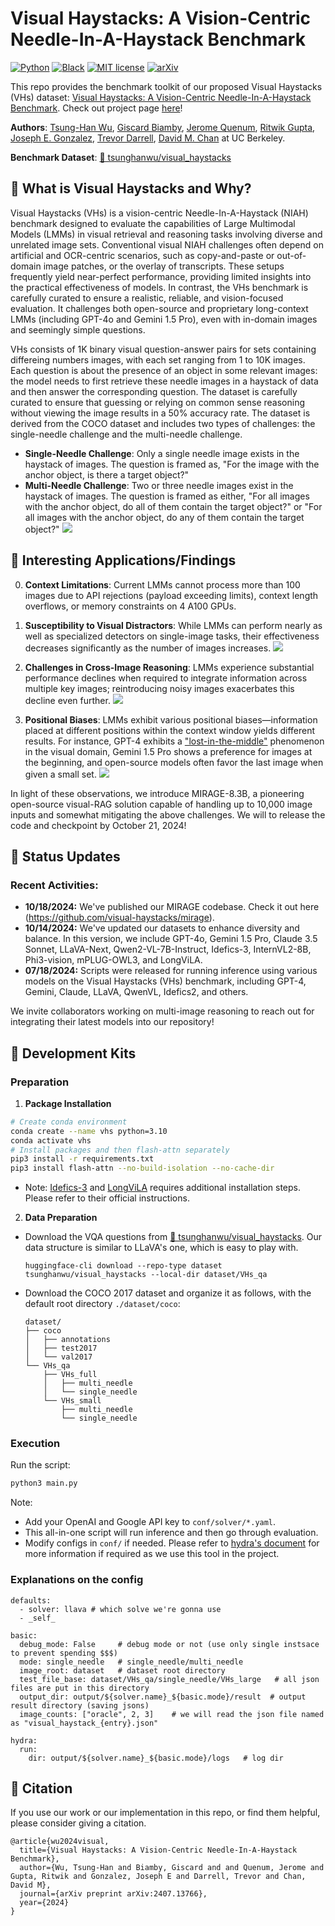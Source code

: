 # Visual Haystacks: A Vision-Centric Needle-In-A-Haystack Benchmark

[![Python](https://img.shields.io/badge/python-3.10-blue.svg)](https://www.python.org/downloads/release/python-310/)
[![Black](https://img.shields.io/badge/code%20style-black-000000.svg)](https://github.com/ambv/black)
[![MIT license](https://img.shields.io/badge/License-MIT-blue.svg)](https://lbesson.mit-license.org/)  [![arXiv](https://img.shields.io/badge/arXiv-2311.16090-red)](https://arxiv.org/abs/2407.13766) 

This repo provides the benchmark toolkit of our proposed Visual Haystacks (VHs) dataset: [Visual Haystacks: A Vision-Centric Needle-In-A-Haystack Benchmark](https://arxiv.org/abs/2407.13766). Check out project page [here](https://visual-haystacks.github.io/)!

**Authors**: [Tsung-Han Wu](https://tsunghan-wu.github.io/), [Giscard Biamby](https://scholar.google.com/citations?user=s0Fof5IAAAAJ&hl=en), [Jerome Quenum](https://people.eecs.berkeley.edu/~jquenum/), [Ritwik Gupta](https://ritwikgupta.me/), [Joseph E. Gonzalez](https://people.eecs.berkeley.edu/~jegonzal/), [Trevor Darrell](https://people.eecs.berkeley.edu/~trevor/), [David M. Chan](https://dchan.cc/) at UC Berkeley. 

**Benchmark Dataset**: [🤗 tsunghanwu/visual_haystacks](https://huggingface.co/datasets/tsunghanwu/visual_haystacks)

## :crystal_ball: What is Visual Haystacks and Why?

Visual Haystacks (VHs) is a vision-centric Needle-In-A-Haystack (NIAH) benchmark designed to evaluate the capabilities of Large Multimodal Models (LMMs) in visual retrieval and reasoning tasks involving diverse and unrelated image sets. Conventional visual NIAH challenges often depend on artificial and OCR-centric scenarios, such as copy-and-paste or out-of-domain image patches, or the overlay of transcripts. These setups frequently yield near-perfect performance, providing limited insights into the practical effectiveness of models. In contrast, the VHs benchmark is carefully curated to ensure a realistic, reliable, and vision-focused evaluation. It challenges both open-source and proprietary long-context LMMs (including GPT-4o and Gemini 1.5 Pro), even with in-domain images and seemingly simple questions.

VHs consists of 1K binary visual question-answer pairs for sets containing differeing numbers images, with each set ranging from 1 to 10K images. Each question is about the presence of an object in some relevant images: the model needs to first retrieve these needle images in a haystack of data and then answer the corresponding question. The dataset is carefully curated to ensure that guessing or relying on common sense reasoning without viewing the image results in a 50% accuracy rate. The dataset is derived from the COCO dataset and includes two types of challenges: the single-needle challenge and the multi-needle challenge.

-   **Single-Needle Challenge**: Only a single needle image exists in the haystack of images. The question is framed as, "For the image with the anchor object, is there a target object?"
-   **Multi-Needle Challenge**: Two or three needle images exist in the haystack of images. The question is framed as either, "For all images with the anchor object, do all of them contain the target object?" or "For all images with the anchor object, do any of them contain the target object?"
![](assets/fig1.png)

## :rocket: Interesting Applications/Findings

0. **Context Limitations**: Current LMMs cannot process more than 100 images due to API rejections (payload exceeding limits), context length overflows, or memory constraints on 4 A100 GPUs.

1. **Susceptibility to Visual Distractors**: While LMMs can perform nearly as well as specialized detectors on single-image tasks, their effectiveness decreases significantly as the number of images increases.
![](assets/fig2.png)

2. **Challenges in Cross-Image Reasoning**: LMMs experience substantial performance declines when required to integrate information across multiple key images; reintroducing noisy images exacerbates this decline even further.
![](assets/fig3.png)

3. **Positional Biases**: LMMs exhibit various positional biases—information placed at different positions within the context window yields different results. For instance, GPT-4 exhibits a ["lost-in-the-middle"](https://arxiv.org/abs/2307.03172) phenomenon in the visual domain, Gemini 1.5 Pro shows a preference for images at the beginning, and open-source models often favor the last image when given a small set.
![](assets/fig4.png)

In light of these observations, we introduce MIRAGE-8.3B, a pioneering open-source visual-RAG solution capable of handling up to 10,000 image inputs and somewhat mitigating the above challenges. We will to release the code and checkpoint by October 21, 2024!

## :rotating_light: Status Updates

### Recent Activities:
- **10/18/2024:** We've published our MIRAGE codebase. Check it out here (https://github.com/visual-haystacks/mirage).
- **10/14/2024:** We've updated our datasets to enhance diversity and balance. In this version, we include GPT-4o, Gemini 1.5 Pro, Claude 3.5 Sonnet, LLaVA-Next, Qwen2-VL-7B-Instruct, Idefics-3, InternVL2-8B, Phi3-vision, mPLUG-OWL3, and LongViLA.
- **07/18/2024:** Scripts were released for running inference using various models on the Visual Haystacks (VHs) benchmark, including GPT-4, Gemini, Claude, LLaVA, QwenVL, Idefics2, and others.

We invite collaborators working on multi-image reasoning to reach out for integrating their latest models into our repository!

## :wrench: Development Kits

### Preparation

1. **Package Installation**

```sh
# Create conda environment
conda create --name vhs python=3.10
conda activate vhs
# Install packages and then flash-attn separately
pip3 install -r requirements.txt
pip3 install flash-attn --no-build-isolation --no-cache-dir
```

* Note: [Idefics-3](https://huggingface.co/HuggingFaceM4/Idefics3-8B-Llama3) and [LongViLA](https://github.com/NVlabs/VILA) requires additional installation steps. Please refer to their official instructions.

2. **Data Preparation**
  - Download the VQA questions from [🤗 tsunghanwu/visual_haystacks](https://huggingface.co/datasets/tsunghanwu/visual_haystacks). Our data structure is similar to LLaVA's one, which is easy to play with.
    ```
    huggingface-cli download --repo-type dataset tsunghanwu/visual_haystacks --local-dir dataset/VHs_qa
    ```
  - Download the COCO 2017 dataset and organize it as follows, with the default root directory `./dataset/coco`:
    ```
    dataset/
    ├── coco
    │   ├── annotations
    │   ├── test2017
    │   └── val2017
    └── VHs_qa
        ├── VHs_full
        │   ├── multi_needle
        │   └── single_needle
        └── VHs_small
            ├── multi_needle
            └── single_needle
    ```

### Execution

Run the script:

```sh
python3 main.py
```

Note:

-   Add your OpenAI and Google API key to `conf/solver/*.yaml`.
-   This all-in-one script will run inference and then go through evaluation.
-   Modify configs in `conf/` if needed. Please refer to [hydra's document](https://hydra.cc/) for more information if required as we use this tool in the project.

### Explanations on the config

```
defaults:
  - solver: llava # which solve we're gonna use
  - _self_

basic:
  debug_mode: False     # debug mode or not (use only single instsace to prevent spending $$$)
  mode: single_needle   # single_needle/multi_needle
  image_root: dataset   # dataset root directory
  test_file_base: dataset/VHs_qa/single_needle/VHs_large   # all json files are put in this directory
  output_dir: output/${solver.name}_${basic.mode}/result  # output result directory (saving jsons)
  image_counts: ["oracle", 2, 3]    # we will read the json file named as "visual_haystack_{entry}.json"

hydra:
  run:
    dir: output/${solver.name}_${basic.mode}/logs   # log dir
```

## :dart: Citation

If you use our work or our implementation in this repo, or find them helpful, please consider giving a citation.
```
@article{wu2024visual,
  title={Visual Haystacks: A Vision-Centric Needle-In-A-Haystack Benchmark},
  author={Wu, Tsung-Han and Biamby, Giscard and and Quenum, Jerome and Gupta, Ritwik and Gonzalez, Joseph E and Darrell, Trevor and Chan, David M},
  journal={arXiv preprint arXiv:2407.13766},
  year={2024}
}
```